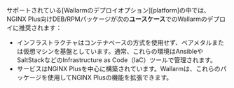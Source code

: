 サポートされている[Wallarmのデプロイオプション][platform]の中では、NGINX Plus向けDEB/RPMパッケージが次の**ユースケース**でのWallarmのデプロイに推奨されます：

* インフラストラクチャはコンテナベースの方式を使用せず、ベアメタルまたは仮想マシンを基盤としています。通常、これらの環境はAnsibleやSaltStackなどのInfrastructure as Code（IaC）ツールで管理されます。
* サービスはNGINX Plusを中心に構築されています。Wallarmは、これらのパッケージを使用してNGINX Plusの機能を拡張できます。